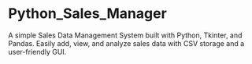 # Python_Sales_Manager
A simple Sales Data Management System built with Python, Tkinter, and Pandas. Easily add, view, and analyze sales data with CSV storage and a user-friendly GUI. 
